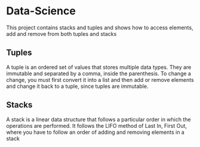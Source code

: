 # Data-Science
This project contains stacks and tuples and shows how to access elements, add and remove from both tuples and stacks
## Tuples
A tuple is an ordered set of values that stores multiple data types. They are immutable and separated by a comma, inside the parenthesis. To change a change, you must first convert it into a list and then add or remove elements and change it back to a tuple, since tuples are immutable.
## Stacks
A stack is a linear data structure that follows a particular order in which the operations are performed. It follows the LIFO method of Last In, First Out, where you have to follow an order of adding and removing elements in a stack 
